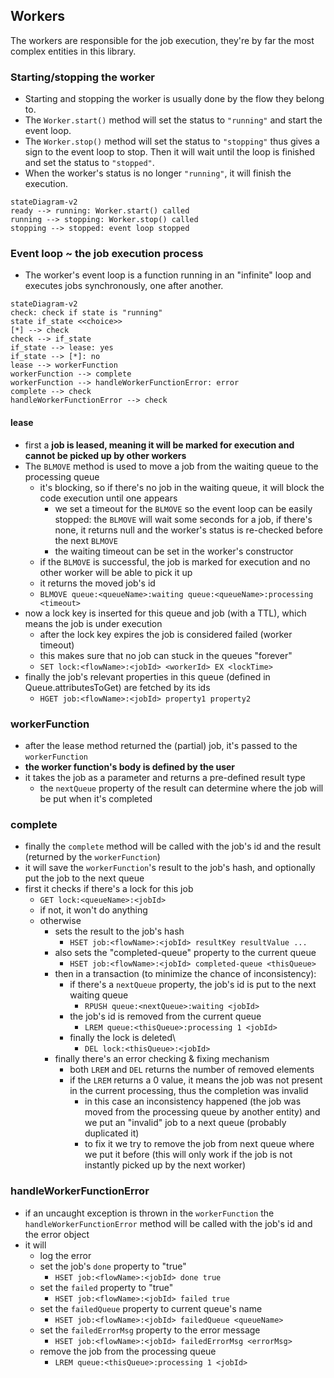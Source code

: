## Workers

The workers are responsible for the job execution, they're by far the most complex entities in this library.

### Starting/stopping the worker

- Starting and stopping the worker is usually done by the flow they belong to.
- The `Worker.start()` method will set the status to `"running"` and start the event loop.
- The `Worker.stop()` method will set the status to `"stopping"` thus gives a sign to the event loop to stop. Then it will wait until the loop is finished and set the status to `"stopped"`.
- When the worker's status is no longer `"running"`, it will finish the execution.

```mermaid
stateDiagram-v2
ready --> running: Worker.start() called
running --> stopping: Worker.stop() called
stopping --> stopped: event loop stopped
```

### Event loop ~ the job execution process

- The worker's event loop is a function running in an "infinite" loop and executes jobs synchronously, one after another.

```mermaid
stateDiagram-v2
check: check if state is "running"
state if_state <<choice>>
[*] --> check
check --> if_state
if_state --> lease: yes
if_state --> [*]: no
lease --> workerFunction
workerFunction --> complete
workerFunction --> handleWorkerFunctionError: error
complete --> check
handleWorkerFunctionError --> check
```

#### lease

- first a **job is leased, meaning it will be marked for execution and cannot be picked up by other workers**
- The `BLMOVE` method is used to move a job from the waiting queue to the processing queue
  - it's blocking, so if there's no job in the waiting queue, it will block the code execution until one appears
    - we set a timeout for the `BLMOVE` so the event loop can be easily stopped: the `BLMOVE` will wait some seconds for a job, if there's none, it returns null and the worker's status is re-checked before the next `BLMOVE`
    - the waiting timeout can be set in the worker's constructor
  - if the `BLMOVE` is successful, the job is marked for execution and no other worker will be able to pick it up
  - it returns the moved job's id
  - `BLMOVE queue:<queueName>:waiting queue:<queueName>:processing <timeout>`
- now a lock key is inserted for this queue and job (with a TTL), which means the job is under execution
  - after the lock key expires the job is considered failed (worker timeout)
  - this makes sure that no job can stuck in the queues "forever"
  - `SET lock:<flowName>:<jobId> <workerId> EX <lockTime>`
- finally the job's relevant properties in this queue (defined in Queue.attributesToGet) are fetched by its ids
  - `HGET job:<flowName>:<jobId> property1 property2`

### workerFunction

- after the lease method returned the (partial) job, it's passed to the `workerFunction`
- **the worker function's body is defined by the user**
- it takes the job as a parameter and returns a pre-defined result type
  - the `nextQueue` property of the result can determine where the job will be put when it's completed

### complete

- finally the `complete` method will be called with the job's id and the result (returned by the `workerFunction`)
- it will save the `workerFunction`'s result to the job's hash, and optionally put the job to the next queue
- first it checks if there's a lock for this job
  - `GET lock:<queueName>:<jobId>`
  - if not, it won't do anything
  - otherwise
    - sets the result to the job's hash
      - `HSET job:<flowName>:<jobId> resultKey resultValue ...`
    - also sets the "completed-queue" property to the current queue
      - `HSET job:<flowName>:<jobId> completed-queue <thisQueue>`
    - then in a transaction (to minimize the chance of inconsistency):
      - if there's a `nextQueue` property, the job's id is put to the next waiting queue
        - `RPUSH queue:<nextQueue>:waiting <jobId>`
      - the job's id is removed from the current queue
        - `LREM queue:<thisQueue>:processing 1 <jobId>`
      - finally the lock is deleted\
        - `DEL lock:<thisQueue>:<jobId>`
    - finally there's an error checking & fixing mechanism
      - both `LREM` and `DEL` returns the number of removed elements
      - if the `LREM` returns a 0 value, it means the job was not present in the current processing, thus the completion was invalid
        - in this case an inconsistency happened (the job was moved from the processing queue by another entity) and we put an "invalid" job to a next queue (probably duplicated it)
        - to fix it we try to remove the job from next queue where we put it before (this will only work if the job is not instantly picked up by the next worker)

### handleWorkerFunctionError

- if an uncaught exception is thrown in the `workerFunction` the `handleWorkerFunctionError` method will be called with the job's id and the error object
- it will
  - log the error
  - set the job's `done` property to "true"
    - `HSET job:<flowName>:<jobId> done true`
  - set the `failed` property to "true"
    - `HSET job:<flowName>:<jobId> failed true`
  - set the `failedQueue` property to current queue's name
    - `HSET job:<flowName>:<jobId> failedQueue <queueName>`
  - set the `failedErrorMsg` property to the error message
    - `HSET job:<flowName>:<jobId> failedErrorMsg <errorMsg>`
  - remove the job from the processing queue
    - `LREM queue:<thisQueue>:processing 1 <jobId>`
